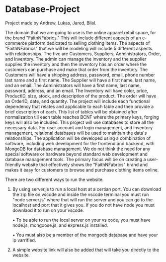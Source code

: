 # Database-Project

Project made by Andrew, Lukas, Jared, Bilal.

The domain that we are going to use is the online apparel retail space, for the brand "FaithNFabrics." This will include different aspects of an e-commerce platform dedicated to selling clothing items.
The aspects of "FaithNFabrics" that we will be modeling will include 5 different aspects with relationships. The five are Customers, Suppliers, Administrators, Order, and Inventory. The admin can manage the inventory and the supplier supplies the inventory and then the inventory has an order where the customers can purchase and make that order from the inventory.
The Customers will have a shipping address, password, email, phone number last name and a first name. The Supplier will have a first name, last name, and an email. The Administrators will have a first name, last name, password, address, and an email. The Inventory will have color, price, ProductID, size, stock, and description of the product. The order will have an OrderID, date, and quantity.
The project will include each functional dependency that relates and applicable to each table and then provide a brief description of each. This list of tables will be obtained after normalization till each table reaches BCNF where the primary keys, forging keys will also be included.
This project will use databases to store all the necessary data. For user account and login management, and inventory management, relational databases will be used to maintain the data's relationships. The application will be developed using a combination of software, including web development for the frontend and backend, with MongoDB for database management.
We do not think the need for any special software or hardware beyond standard web development and database management tools. The primary focus will be on creating a user-friendly website that effectively shows the "FaithNFabrics" brand and makes it easy for customers to browse and purchase clothing items online.

There are two different ways to run the website.

1. By using server.js to run a local host at a certian port. You can download the zip file on vscode and inside the vscode terminal you must run "node server.js" where that will run the server and you can go to the localhost and port that it gives you. If you do not have node you must downlaod it to run on your vscode.

   • To be able to run the local server on your vs code, you must have node.js, mongoose.js, and express.js installed.

   • You must also be a member of the mongodb database and have your ip varrified.

2. A simple website link will also be added that will take you directly to the website.
